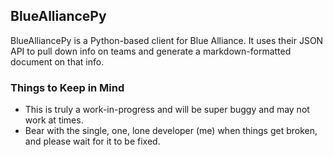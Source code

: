 ## BlueAlliancePy

BlueAlliancePy is a Python-based client for Blue Alliance. It uses their JSON API to pull down info on teams and generate a markdown-formatted document on that info.

### Things to Keep in Mind
* This is truly a work-in-progress and will be super buggy and may not work at times.
* Bear with the single, one, lone developer \(me\) when things get broken, and please wait for it to be fixed.